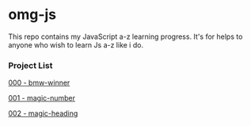 # omg-js
This repo contains my JavaScript a-z learning progress. It's for helps to anyone who wish to learn Js a-z like i do.

### Project List

[000 - bmw-winner](https://github.com/616e6f78/omg-js/tree/main/bmw-winner)

[001 - magic-number](https://github.com/x61x6Ex6Fx78/omg-js/tree/main/magic-number)

[002 - magic-heading](https://github.com/x61x6Ex6Fx78/omg-js/tree/main/magic-heading)
